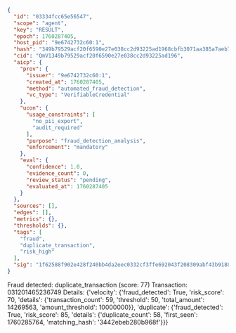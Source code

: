 ```json
{
  "id": "03334fcc65e56547",
  "scope": "agent",
  "key": "RESULT",
  "epoch": 1760287405,
  "host_pid": "9e6742732c60:1",
  "hash": "349b79529acf20f6590e27e038cc2d93225ad1968cbfb3071aa385a7aeb7db48",
  "cid": "QmV1349b79529acf20f6590e27e038cc2d93225ad196",
  "aicp": {
    "prov": {
      "issuer": "9e6742732c60:1",
      "created_at": 1760287405,
      "method": "automated_fraud_detection",
      "vc_type": "VerifiableCredential"
    },
    "ucon": {
      "usage_constraints": [
        "no_pii_export",
        "audit_required"
      ],
      "purpose": "fraud_detection_analysis",
      "enforcement": "mandatory"
    },
    "eval": {
      "confidence": 1.0,
      "evidence_count": 0,
      "review_status": "pending",
      "evaluated_at": 1760287405
    }
  },
  "sources": [],
  "edges": [],
  "metrics": {},
  "thresholds": {},
  "tags": [
    "fraud",
    "duplicate_transaction",
    "risk_high"
  ],
  "sig": "1f62588f902e428f240bb4da2eec0332cf3ffe692043f208309abf43b9188048"
}
```

Fraud detected: duplicate_transaction (score: 77)
Transaction: 031201465236749
Details: {'velocity': {'fraud_detected': True, 'risk_score': 70, 'details': {'transaction_count': 59, 'threshold': 50, 'total_amount': 14269563, 'amount_threshold': 10000000}}, 'duplicate': {'fraud_detected': True, 'risk_score': 85, 'details': {'duplicate_count': 58, 'first_seen': 1760285764, 'matching_hash': '3442ebeb280b968f'}}}
